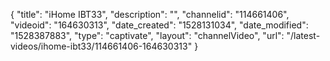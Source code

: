 {
    "title": "iHome IBT33",
    "description": "",
    "channelid": "114661406",
    "videoid": "164630313",
    "date_created": "1528131034",
    "date_modified": "1528387883",
    "type": "captivate",
    "layout": "channelVideo",
    "url": "\/latest-videos\/ihome-ibt33\/114661406-164630313"
}
